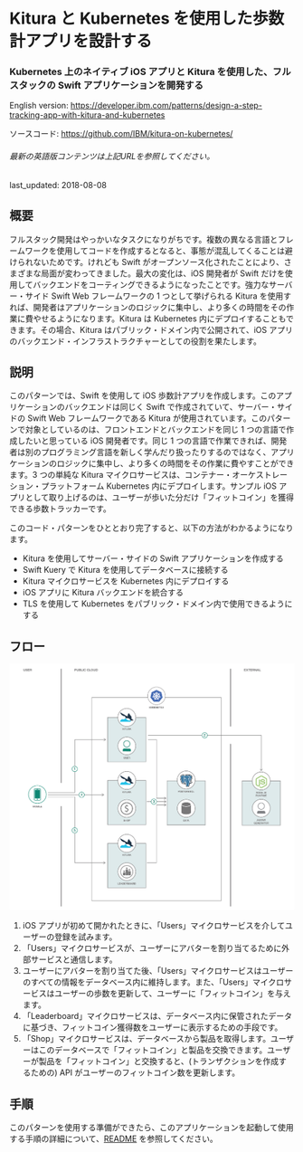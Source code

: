 # Kitura と Kubernetes を使用した歩数計アプリを設計する 

### Kubernetes 上のネイティブ iOS アプリと Kitura を使用した、フルスタックの Swift アプリケーションを開発する

English version: https://developer.ibm.com/patterns/design-a-step-tracking-app-with-kitura-and-kubernetes
  
ソースコード: https://github.com/IBM/kitura-on-kubernetes/

###### 最新の英語版コンテンツは上記URLを参照してください。
last_updated: 2018-08-08

 ## 概要

フルスタック開発はやっかいなタスクになりがちです。複数の異なる言語とフレームワークを使用してコードを作成するとなると、事態が混乱してくることは避けられないためです。けれども Swift がオープンソース化されたことにより、さまざまな局面が変わってきました。最大の変化は、iOS 開発者が Swift だけを使用してバックエンドをコーティングできるようになったことです。強力なサーバー・サイド Swift Web フレームワークの 1 つとして挙げられる Kitura を使用すれば、開発者はアプリケーションのロジックに集中し、より多くの時間をその作業に費やせるようになります。Kitura は Kubernetes 内にデプロイすることもできます。その場合、Kitura はパブリック・ドメイン内で公開されて、iOS アプリのバックエンド・インフラストラクチャーとしての役割を果たします。

## 説明

このパターンでは、Swift を使用して iOS 歩数計アプリを作成します。このアプリケーションのバックエンドは同じく Swift で作成されていて、サーバー・サイドの Swift Web フレームワークである Kitura が使用されています。このパターンで対象としているのは、フロントエンドとバックエンドを同じ 1 つの言語で作成したいと思っている iOS 開発者です。同じ 1 つの言語で作業できれば、開発者は別のプログラミング言語を新しく学んだり扱ったりするのではなく、アプリケーションのロジックに集中し、より多くの時間をその作業に費やすことができます。3 つの単純な Kitura マイクロサービスは、コンテナー・オーケストレーション・プラットフォーム Kubernetes 内にデプロイします。サンプル iOS アプリとして取り上げるのは、ユーザーが歩いた分だけ「フィットコイン」を獲得できる歩数トラッカーです。

このコード・パターンをひととおり完了すると、以下の方法がわかるようになります。

* Kitura を使用してサーバー・サイドの Swift アプリケーションを作成する
* Swift Kuery で Kitura を使用してデータベースに接続する
* Kitura マイクロサービスを Kubernetes 内にデプロイする
* iOS アプリに Kitura バックエンドを統合する
* TLS を使用して Kubernetes をパブリック・ドメイン内で使用できるようにする

## フロー

![フロー](./images/step-tracker-app_arch-diagram.png)

1. iOS アプリが初めて開かれたときに、「Users」マイクロサービスを介してユーザーの登録を試みます。
1. 「Users」マイクロサービスが、ユーザーにアバターを割り当てるために外部サービスと通信します。
1. ユーザーにアバターを割り当てた後、「Users」マイクロサービスはユーザーのすべての情報をデータベース内に維持します。また、「Users」マイクロサービスはユーザーの歩数を更新して、ユーザーに「フィットコイン」を与えます。
1. 「Leaderboard」マイクロサービスは、データベース内に保管されたデータに基づき、フィットコイン獲得数をユーザーに表示するための手段です。
1. 「Shop」マイクロサービスは、データベースから製品を取得します。ユーザーはこのデータベースで「フィットコイン」と製品を交換できます。ユーザーが製品を「フィットコイン」と交換すると、(トランザクションを作成するための) API がユーザーのフィットコイン数を更新します。

## 手順

このパターンを使用する準備ができたら、このアプリケーションを起動して使用する手順の詳細について、[README](https://github.com/IBM/kitura-on-kubernetes/blob/master/README.md) を参照してください。